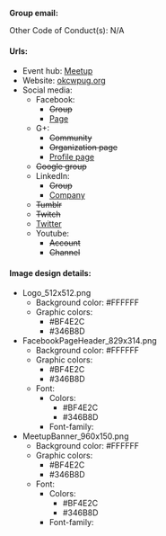 **Group email:**

Other Code of Conduct(s): N/A

#### Urls:
  - Event hub: [Meetup](https://www.meetup.com/OKC-WordPress-Users-Group/)
  - Website: [okcwpug.org](http://okcwpug.org)
  - Social media:
    - Facebook:
      - ~~Group~~
      - [Page](https://www.facebook.com/okcwpug/)
    - G+:
      - ~~Community~~
      - ~~Organization page~~
      - [Profile page](https://plus.google.com/117835677640893957441)
    - ~~Google group~~
    - LinkedIn:
      - ~~Group~~
      - [Company](https://www.linkedin.com/company-beta/16163954/)
    - ~~Tumblr~~
    - ~~Twitch~~
    - [Twitter](https://twitter.com/okcwpug)
    - Youtube:
      - ~~Account~~
      - ~~Channel~~

#### Image design details:
- Logo_512x512.png
  - Background color: #FFFFFF
  - Graphic colors:
    - #BF4E2C
    - #346B8D
- FacebookPageHeader_829x314.png
  - Background color: #FFFFFF
  - Graphic colors:
    - #BF4E2C
    - #346B8D
  - Font:
    - Colors:
      - #BF4E2C
      - #346B8D
    - Font-family:
- MeetupBanner_960x150.png
  - Background color: #FFFFFF
  - Graphic colors:
    - #BF4E2C
    - #346B8D
  - Font:
    - Colors:
      - #BF4E2C
      - #346B8D
    - Font-family:
